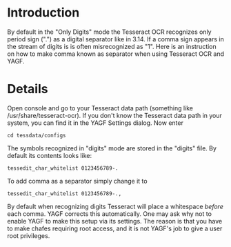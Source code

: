 # Introduction #

By default in the  "Only Digits" mode the Tesseract OCR recognizes only period sign (".") as a digital separator like in 3.14. If a comma sign appears in the stream of digits is is often misrecognized as "1". Here is an instruction on how to make comma known as separator when using Tesseract OCR and YAGF.

# Details #

Open console and go to your Tesseract data path (something like /usr/share/tesseract-ocr). If you don't know the Tesseract data path in your system, you can find it in the YAGF Settings dialog. Now enter
```
cd tessdata/configs   
```
The symbols recognized in "digits" mode are stored in the "digits" file. By default its contents looks like:
```
tessedit_char_whitelist 0123456789-.
```
To add comma as a separator simply change it to
```
tessedit_char_whitelist 0123456789-.,
```
By default when recognizing digits Tesseract will place a whitespace _before_ each comma. YAGF corrects this automatically.
One may ask why not to enable YAGF to make this setup via its settings. The reason is that you have to make chafes requiring root access, and it is not YAGF's job to give a user root privileges.